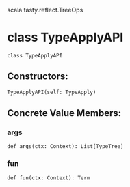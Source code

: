 scala.tasty.reflect.TreeOps
# class TypeApplyAPI

<pre><code class="language-scala" >class TypeApplyAPI</pre></code>
## Constructors:
<pre><code class="language-scala" >TypeApplyAPI(self: TypeApply)</pre></code>

## Concrete Value Members:
### args
<pre><code class="language-scala" >def args(ctx: Context): List[TypeTree]</pre></code>

### fun
<pre><code class="language-scala" >def fun(ctx: Context): Term</pre></code>

